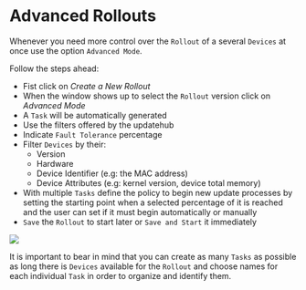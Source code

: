 # Advanced Rollouts

Whenever you need more control over the `Rollout` of a several `Devices` at once use the option `Advanced Mode`.

Follow the steps ahead:

* Fist click on _Create a New Rollout_
* When the window shows up to select the `Rollout` version click on _Advanced Mode_
* A `Task` will be automatically generated
* Use the filters offered by the updatehub
* Indicate `Fault Tolerance` percentage
* Filter `Devices` by their:
  * Version
  * Hardware
  * Device Identifier \(e.g: the MAC address\)
  * Device Attributes \(e.g: kernel version, device total memory\)
* With multiple `Tasks` define the policy to begin new update processes by setting the starting point when a selected percentage of it is reached and the user can set if it must begin automatically or manually
* `Save` the `Rollout` to start later or `Save and Start` it immediately

![](../../.gitbook/assets/rolloutadvancedtest.png)

It is important to bear in mind that you can create as many `Tasks` as possible as long there is `Devices` available for the `Rollout` and choose names for each individual `Task` in order to organize and identify them.
